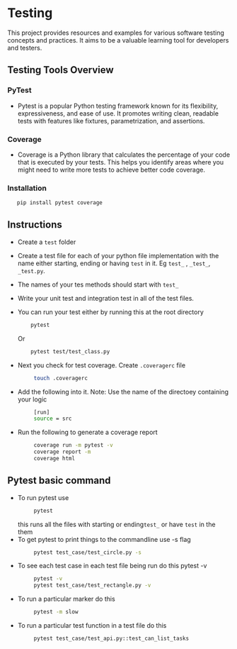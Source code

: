 # Testing
This project provides resources and examples for various software testing concepts and practices. It aims to be a valuable learning tool for developers and testers.

## Testing Tools Overview

### PyTest

- Pytest is a popular Python testing framework known for its flexibility, expressiveness, and ease of use. It promotes writing clean, readable tests with features like fixtures, parametrization, and assertions.

### Coverage

- Coverage is a Python library that calculates the percentage of your code that is executed by your tests. This helps you identify areas where you might need to write more tests to achieve better code coverage.

### Installation
 ```bash
    pip install pytest coverage
 ```

## Instructions
- Create a `test` folder
- Create a test file for each of your python file implementation with the name either starting, ending or having `test` in it. Eg `test_` , `_test_`, `_test.py`.
- The names of your tes methods should start with `test_`
- Write your unit test and integration test in all of the test files.
- You can run your test either by running this at the root directory
    ```bash
        pytest
    ```
    
    Or
  
    ```bash
        pytest test/test_class.py
    ```
- Next you check for test coverage. Create `.coveragerc` file
   ```bash
        touch .coveragerc 
   ```
- Add the following into it. Note: Use the name of the directoey containing your logic
   ```bash
        [run]
        source = src 
   ```
- Run the following to generate a coverage report 
   ```bash
        coverage run -m pytest -v                               
        coverage report -m   
        coverage html  
   ```

## Pytest basic command
- To run pytest use
   ```bash
        pytest 
   ```
   this runs all the files with starting or ending`test_` or have `test` in the them 
- To get pytest to print things to the commandline use -s flag
   ```bash
        pytest test_case/test_circle.py -s 
   ```
-  To see each test case in each test file being run do this pytest -v
   ```bash
        pytest -v
        pytest test_case/test_rectangle.py -v
   ```
- To run a particular marker do this
   ```bash
        pytest -m slow
   ```
- To run a particular test function in a test file do this
   ```bash
        pytest test_case/test_api.py::test_can_list_tasks 
   ```

    
   
